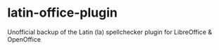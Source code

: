 # latin-office-plugin
Unofficial backup of the Latin (la) spellchecker plugin for LibreOffice &amp; OpenOffice 
